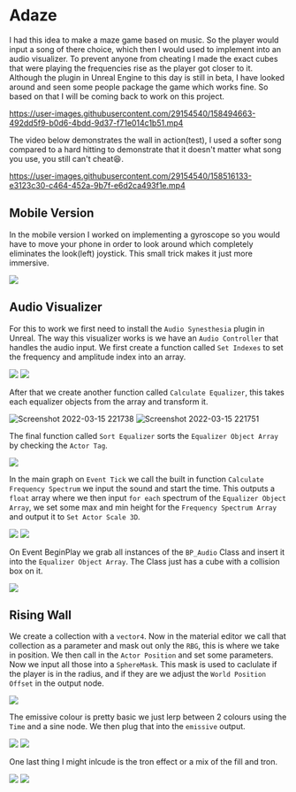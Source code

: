 # Adaze

I had this idea to make a maze game based on music. So the player would input a song of there choice, which then I would used to implement into an audio visualizer. To prevent anyone from cheating I made the exact cubes that were playing the frequencies rise as the player got closer to it. Although the plugin in Unreal Engine to this day is still in beta, I have looked around and seen some people package the game which works fine. So based on that I will be coming back to work on this project.

https://user-images.githubusercontent.com/29154540/158494663-492dd5f9-b0d6-4bdd-9d37-f71e014c1b51.mp4

The video below demonstrates the wall in action(test), I used a softer song compared to a hard hitting to demonstrate that it doesn't matter what song you use, you still can't cheat😆.

https://user-images.githubusercontent.com/29154540/158516133-e3123c30-c464-452a-9b7f-e6d2ca493f1e.mp4

## Mobile Version
In the mobile version I worked on implementing a gyroscope so you would have to move your phone in order to look around which completely eliminates the look(left) joystick. This small trick makes it just more immersive.

![](https://user-images.githubusercontent.com/29154540/158496664-3d57be78-b735-43d3-baa8-30f8872ff7f2.png)

## Audio Visualizer
For this to work we first need to install the `Audio Synesthesia` plugin in Unreal. The way this visualizer works is we have an `Audio Controller` that handles the audio input. We first create a function called `Set Indexes` to set the frequency and amplitude index into an array. 

![](https://user-images.githubusercontent.com/29154540/158520578-c988251d-d598-4445-9ece-48bfd89c7464.png)
![](https://user-images.githubusercontent.com/29154540/158520631-e98efd5f-37c7-49ef-a34a-97fed29f49cb.png)

After that we create another function called `Calculate Equalizer`, this takes each equalizer objects from the array and transform it.

![Screenshot 2022-03-15 221738](https://user-images.githubusercontent.com/29154540/158521647-e4a41c22-07f0-438d-805b-d35c06c40869.png)
![Screenshot 2022-03-15 221751](https://user-images.githubusercontent.com/29154540/158521651-c0edda11-6f0d-4858-8a84-9f7ab5e66f04.png)

The final function called `Sort Equalizer` sorts the `Equalizer Object Array` by checking the `Actor Tag`.

![](https://user-images.githubusercontent.com/29154540/158521495-4f0009ea-173d-4537-b122-1bc210be5f0f.png)

In the main graph on `Event Tick` we call the built in function `Calculate Frequency Spectrum` we input the sound and start the time. This outputs a `float` array where we then input `for each` spectrum of the `Equalizer Object Array`, we set some max and min height for the `Frequency Spectrum Array` and output it to `Set Actor Scale 3D`. 

![](https://user-images.githubusercontent.com/29154540/158522795-fcc67f4c-0460-4086-8f74-275c8327bd48.png)
![](https://user-images.githubusercontent.com/29154540/158522801-885ae75a-54c5-45e2-97fd-6a4e0e042ca8.png)

On Event BeginPlay we grab all instances of the `BP_Audio` Class and insert it into the `Equalizer Object Array`. The Class just has a cube with a collision box on it.

![](https://user-images.githubusercontent.com/29154540/158522691-9f2c5448-d5d8-499b-9f59-427e58e94fb8.png)

## Rising Wall
We create a collection with a `vector4`. Now in the material editor we call that collection as a parameter and mask out only the `RBG`, this is where we take in position. We then call in the `Actor Position` and set some parameters. Now we input all those into a `SphereMask`. This mask is used to caclulate if the player is in the radius, and if they are we adjust the `World Position Offset` in the output node.

![](https://user-images.githubusercontent.com/29154540/158523983-779c0350-f6f1-4338-8b95-5124998ae1be.png)

The emissive colour is pretty basic we just lerp between 2 colours using the `Time` and a sine node. We then plug that into the `emissive` output.

![](https://user-images.githubusercontent.com/29154540/158524100-dcf02d29-a537-44da-a366-34746f41cd8c.png)
![](https://user-images.githubusercontent.com/29154540/158524234-3b8a6e21-8932-4b2e-8104-5dc6a28267c5.png)

One last thing I might inlcude is the tron effect or a mix of the fill and tron.

![](https://user-images.githubusercontent.com/29154540/158524496-0791ea88-d2cb-41d0-a361-52453d2b1ede.png)
![](https://user-images.githubusercontent.com/29154540/158524713-aabd356d-d731-466f-8fab-8893b2874432.png)


